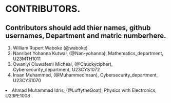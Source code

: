 # CONTRIBUTORS.
## Contributors should add thier names, github usernames, Department and matric numberhere.
<ol>
<li>William Rupert Waboke (@waboke)
<li>Nanribet Yohanna Kutwal, (@Nan-yohanna), Mathematics_department, U23MTH1011</li>
<li>Owaniyi Oluwafemi Micheal, (@Chuckycipher), Cybersecurity_department, U23CYS1072</li>
<li>Insan Muhammed, (@MuhammedInsan), Cybersecurity_department, U23CYS1070</li>
</ol>
<li>Ahmad Muhammad Idris, (@LuffytheGoat), Physics with Electronics, U23PE1008</li>
